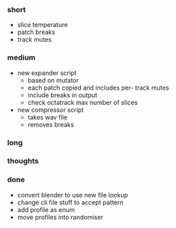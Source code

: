 ### short

- slice temperature
- patch breaks
- track mutes

### medium

- new expander script
  - based on mutator
  - each patch copied and includes per- track mutes
  - include breaks in output
  - check octatrack max number of slices
- new compressor script
  - takes wav file
  - removes breaks

### long

### thoughts

### done

- convert blender to use new file lookup
- change cli file stuff to accept pattern
- add profile as enum
- move profiles into randomiser
